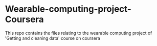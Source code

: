 # Wearable-computing-project-Coursera
This repo contains the files relating to the wearable computing project of 'Getting and cleaning data' course on coursera
